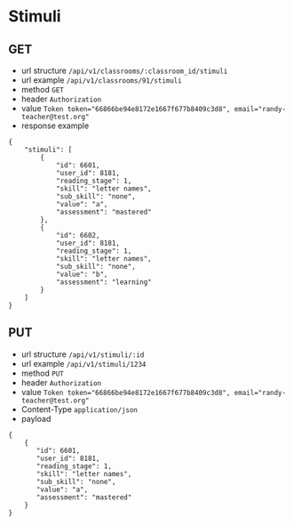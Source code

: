 # Stimuli

## GET

* url structure `/api/v1/classrooms/:classroom_id/stimuli` 
* url example `/api/v1/classrooms/91/stimuli` 
* method `GET`
* header `Authorization`  
* value `Token token="66866be94e8172e1667f677b8409c3d8", email="randy-teacher@test.org"`  
* response example 

```
{
    "stimuli": [
        {
            "id": 6601,
            "user_id": 8181,
            "reading_stage": 1,
            "skill": "letter names",
            "sub_skill": "none",
            "value": "a",
            "assessment": "mastered"
        },
        {
            "id": 6602,
            "user_id": 8181,
            "reading_stage": 1,
            "skill": "letter names",
            "sub_skill": "none",
            "value": "b",
            "assessment": "learning"
        }    
    ]
}
```

## PUT

* url structure `/api/v1/stimuli/:id` 
* url example `/api/v1/stimuli/1234` 
* method `PUT`
* header `Authorization`  
* value `Token token="66866be94e8172e1667f677b8409c3d8", email="randy-teacher@test.org"`  
* Content-Type `application/json` 
* payload

```
{
	{
	   "id": 6601,
	   "user_id": 8181,
	   "reading_stage": 1,
	   "skill": "letter names",
	   "sub_skill": "none",
	   "value": "a",
	   "assessment": "mastered"
	}
}
```